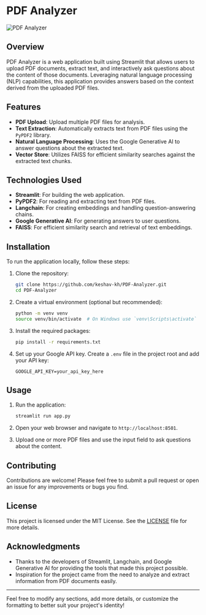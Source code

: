 # PDF Analyzer

![PDF Analyzer](https://img.shields.io/badge/License-MIT-green.svg)  

## Overview

PDF Analyzer is a web application built using Streamlit that allows users to upload PDF documents, extract text, and interactively ask questions about the content of those documents. Leveraging natural language processing (NLP) capabilities, this application provides answers based on the context derived from the uploaded PDF files.

## Features

- **PDF Upload**: Upload multiple PDF files for analysis.
- **Text Extraction**: Automatically extracts text from PDF files using the `PyPDF2` library.
- **Natural Language Processing**: Uses the Google Generative AI to answer questions about the extracted text.
- **Vector Store**: Utilizes FAISS for efficient similarity searches against the extracted text chunks.

## Technologies Used

- **Streamlit**: For building the web application.
- **PyPDF2**: For reading and extracting text from PDF files.
- **Langchain**: For creating embeddings and handling question-answering chains.
- **Google Generative AI**: For generating answers to user questions.
- **FAISS**: For efficient similarity search and retrieval of text embeddings.

## Installation

To run the application locally, follow these steps:

1. Clone the repository:

   ```bash
   git clone https://github.com/keshav-kh/PDF-Analyzer.git
   cd PDF-Analyzer
   ```

2. Create a virtual environment (optional but recommended):

   ```bash
   python -m venv venv
   source venv/bin/activate  # On Windows use `venv\Scripts\activate`
   ```

3. Install the required packages:

   ```bash
   pip install -r requirements.txt
   ```

4. Set up your Google API key. Create a `.env` file in the project root and add your API key:

   ```
   GOOGLE_API_KEY=your_api_key_here
   ```

## Usage

1. Run the application:

   ```bash
   streamlit run app.py
   ```

2. Open your web browser and navigate to `http://localhost:8501`.

3. Upload one or more PDF files and use the input field to ask questions about the content.

## Contributing

Contributions are welcome! Please feel free to submit a pull request or open an issue for any improvements or bugs you find.

## License

This project is licensed under the MIT License. See the [LICENSE](LICENSE) file for more details.

## Acknowledgments

- Thanks to the developers of Streamlit, Langchain, and Google Generative AI for providing the tools that made this project possible.
- Inspiration for the project came from the need to analyze and extract information from PDF documents easily.

---

Feel free to modify any sections, add more details, or customize the formatting to better suit your project's identity!